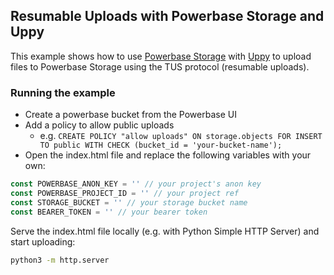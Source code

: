 ## Resumable Uploads with Powerbase Storage and Uppy

This example shows how to use [Powerbase Storage](https://powerbase.club/docs/reference/javascript/storage) with [Uppy](https://uppy.io/) to upload files to Powerbase Storage using the TUS protocol (resumable uploads).

### Running the example

- Create a powerbase bucket from the Powerbase UI
- Add a policy to allow public uploads
  - e.g. `CREATE POLICY "allow uploads" ON storage.objects FOR INSERT TO public WITH CHECK (bucket_id = 'your-bucket-name');`
- Open the index.html file and replace the following variables with your own:

```js
const POWERBASE_ANON_KEY = '' // your project's anon key
const POWERBASE_PROJECT_ID = '' // your project ref
const STORAGE_BUCKET = '' // your storage bucket name
const BEARER_TOKEN = '' // your bearer token
```

Serve the index.html file locally (e.g. with Python Simple HTTP Server) and start uploading:

```bash
python3 -m http.server
```
